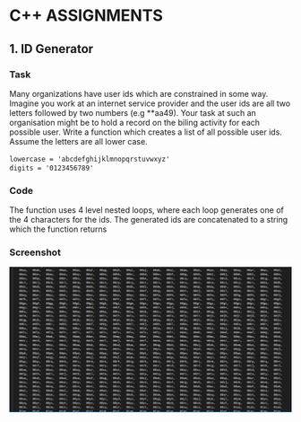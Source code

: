 # C++ ASSIGNMENTS
## 1. ID Generator
### Task
Many organizations have user ids which are constrained in some way. Imagine you work at an internet service provider and the user ids are all two letters followed by two numbers (e.g **aa49). Your task at such an organisation might be to hold a record on the biling activity for each possible user.
Write a function which creates a list of all possible user ids. Assume the letters are all lower case.

    lowercase = 'abcdefghijklmnopqrstuvwxyz'
    digits = '0123456789'
  
 ### Code
 The function uses 4 level nested loops, where each loop generates one of the 4 characters for the ids. The generated ids are concatenated to a string which the function returns
 ### Screenshot
 ![Generated IDs](https://github.com/MLesky/School-Work/blob/Year-2-First-Semester/C%2B%2B/Assignments/generated%20ids.png)
